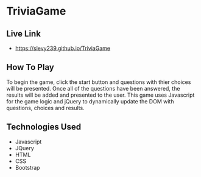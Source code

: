 # TriviaGame

## Live Link
* https://slevy239.github.io/TriviaGame

## How To Play
To begin the game, click the start button and questions with thier choices will be presented.
Once all of the questions have been answered, the results will be added and presented to the user.
This game uses Javascript for the game logic and jQuery to dynamically update the DOM with questions, choices and results.


## Technologies Used
* Javascript
* JQuery
* HTML
* CSS
* Bootstrap